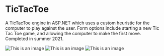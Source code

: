 # TicTacToe
A TicTacToe engine in ASP.NET which uses a custom heuristic for the computer to play against the user. Form options include starting a new Tic Tac Toe game, and allowing the computer to make the first move. Completed in summer 2021.

![This is an image](https://myoctocat.com/assets/images/base-octocat.svg)
![This is an image](https://myoctocat.com/assets/images/base-octocat.svg)
![This is an image](https://myoctocat.com/assets/images/base-octocat.svg)
